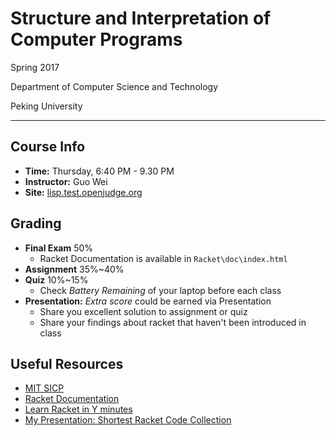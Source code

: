 # Structure and Interpretation of Computer Programs

Spring 2017

Department of Computer Science and Technology

Peking University

------

## Course Info

* **Time:** Thursday, 6:40 PM - 9.30 PM
* **Instructor:** Guo Wei
* **Site:** [lisp.test.openjudge.org](http://lisp.test.openjudge.org)


## Grading

* **Final Exam** 50%
  * Racket Documentation is available in `Racket\doc\index.html`
* **Assignment** 35%~40%
* **Quiz** 10%~15%
  * Check _Battery Remaining_ of your laptop before each class
* **Presentation:** _Extra score_ could be earned via Presentation
  * Share you excellent solution to assignment or quiz
  * Share your findings about racket that haven't been introduced in class

## Useful Resources

* [MIT SICP](https://mitpress.mit.edu/sicp/)
* [Racket Documentation](https://racket-lang.org)
* [Learn Racket in Y minutes](https://learnxinyminutes.com/docs/racket/)
* [My Presentation: Shortest Racket Code Collection](https://slides.com/colrko/shortest-racket-code-collection/)